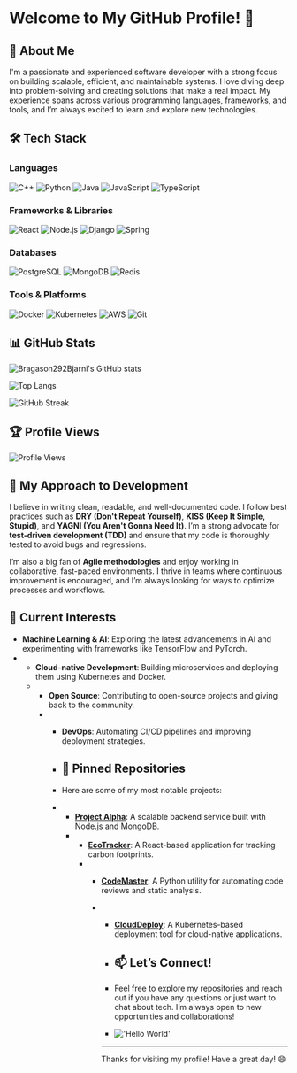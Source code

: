 # Welcome to My GitHub Profile! 👋

## 🚀 About Me

I'm a passionate and experienced software developer with a strong focus on building scalable, efficient, and maintainable systems. I love diving deep into problem-solving and creating solutions that make a real impact. My experience spans across various programming languages, frameworks, and tools, and I’m always excited to learn and explore new technologies.

## 🛠️ Tech Stack

### Languages
![C++](https://img.shields.io/badge/c++-%2300599C.svg?style=for-the-badge&logo=c%2B%2B&logoColor=white)
![Python](https://img.shields.io/badge/python-3670A0?style=for-the-badge&logo=python&logoColor=ffdd54)
![Java](https://img.shields.io/badge/java-%23ED8B00.svg?style=for-the-badge&logo=openjdk&logoColor=white)
![JavaScript](https://img.shields.io/badge/javascript-%23323330.svg?style=for-the-badge&logo=javascript&logoColor=%23F7DF1E)
![TypeScript](https://img.shields.io/badge/typescript-%23007ACC.svg?style=for-the-badge&logo=typescript&logoColor=white)

### Frameworks & Libraries
![React](https://img.shields.io/badge/react-%2320232a.svg?style=for-the-badge&logo=react&logoColor=%2361DAFB)
![Node.js](https://img.shields.io/badge/node.js-6DA55F?style=for-the-badge&logo=node.js&logoColor=white)
![Django](https://img.shields.io/badge/django-%23092E20.svg?style=for-the-badge&logo=django&logoColor=white)
![Spring](https://img.shields.io/badge/spring-%236DB33F.svg?style=for-the-badge&logo=spring&logoColor=white)

### Databases
![PostgreSQL](https://img.shields.io/badge/postgresql-%23316192.svg?style=for-the-badge&logo=postgresql&logoColor=white)
![MongoDB](https://img.shields.io/badge/MongoDB-%234ea94b.svg?style=for-the-badge&logo=mongodb&logoColor=white)
![Redis](https://img.shields.io/badge/redis-%23DD0031.svg?style=for-the-badge&logo=redis&logoColor=white)

### Tools & Platforms
![Docker](https://img.shields.io/badge/docker-%230db7ed.svg?style=for-the-badge&logo=docker&logoColor=white)
![Kubernetes](https://img.shields.io/badge/kubernetes-%23326ce5.svg?style=for-the-badge&logo=kubernetes&logoColor=white)
![AWS](https://img.shields.io/badge/AWS-%23FF9900.svg?style=for-the-badge&logo=amazon-aws&logoColor=white)
![Git](https://img.shields.io/badge/git-%23F05033.svg?style=for-the-badge&logo=git&logoColor=white)

## 📊 GitHub Stats

![Bragason292Bjarni's GitHub stats](https://github-readme-stats.vercel.app/api?username=Bragason292Bjarni&show_icons=true&theme=radical)

![Top Langs](https://github-readme-stats.vercel.app/api/top-langs/?username=Bragason292Bjarni&layout=compact&theme=radical)

![GitHub Streak](https://github-readme-streak-stats.herokuapp.com/?user=Bragason292Bjarni&theme=radical)

## 🏆 Profile Views

![Profile Views](https://komarev.com/ghpvc/?username=Bragason292Bjarni&color=blueviolet)

## 🔮 My Approach to Development

I believe in writing clean, readable, and well-documented code. I follow best practices such as **DRY (Don't Repeat Yourself)**, **KISS (Keep It Simple, Stupid)**, and **YAGNI (You Aren't Gonna Need It)**. I’m a strong advocate for **test-driven development (TDD)** and ensure that my code is thoroughly tested to avoid bugs and regressions.

I’m also a big fan of **Agile methodologies** and enjoy working in collaborative, fast-paced environments. I thrive in teams where continuous improvement is encouraged, and I’m always looking for ways to optimize processes and workflows.

## 🌱 Current Interests

- **Machine Learning & AI**: Exploring the latest advancements in AI and experimenting with frameworks like TensorFlow and PyTorch.
- - **Cloud-native Development**: Building microservices and deploying them using Kubernetes and Docker.
  - - **Open Source**: Contributing to open-source projects and giving back to the community.
    - - **DevOps**: Automating CI/CD pipelines and improving deployment strategies.
     
      - ## 📌 Pinned Repositories
     
      - Here are some of my most notable projects:
     
      - - **[Project Alpha](https://github.com/Bragason292Bjarni/ProjectAlpha)**: A scalable backend service built with Node.js and MongoDB.
        - - **[EcoTracker](https://github.com/Bragason292Bjarni/EcoTracker)**: A React-based application for tracking carbon footprints.
          - - **[CodeMaster](https://github.com/Bragason292Bjarni/CodeMaster)**: A Python utility for automating code reviews and static analysis.
            - - **[CloudDeploy](https://github.com/Bragason292Bjarni/CloudDeploy)**: A Kubernetes-based deployment tool for cloud-native applications.
             
              - ## 📫 Let’s Connect!
             
              - Feel free to explore my repositories and reach out if you have any questions or just want to chat about tech. I’m always open to new opportunities and collaborations!
             
              - !['Hello World'](https://media.giphy.com/media/LmNwrBhejkK9EFP504/giphy.gif)
             
              - ---

              Thanks for visiting my profile! Have a great day! 😄
